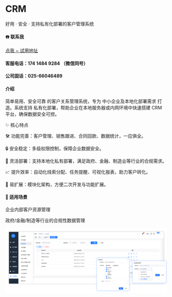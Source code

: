# CRM
好用 · 安全 · 支持私有化部署的客户管理系统

####  :phone: 联系我
[点我 ~ 试用地址](http://vip.xty123.xn)
####  客服电话：174 1484 9284 （微信同号）
####  公司固话：025-66046489

#### 介绍
简单易用、安全可靠 的客户关系管理系统，专为 中小企业及本地化部署需求 打造。系统支持 私有化部署，帮助企业在本地服务器或内网环境中快速搭建 CRM 平台，确保数据安全可控。

✨ 核心特点

🛠 功能完善：客户管理、销售跟进、合同回款、数据统计，一应俱全。

🔒 安全稳定：多级权限控制，保障企业数据安全。

🏢 灵活部署：支持本地化私有部署，满足政府、金融、制造业等行业的合规需求。

📈 提升效率：自动化线索分配、任务提醒、可视化报表，助力客户转化。

🎯 易扩展：模块化架构，方便二次开发与功能扩展。


#### 🚀 适用场景

企业内部客户资源管理

政府/金融/制造等行业的合规性数据管理

[![img](https://github.com/qiaozan/xiaotaiyang-CRM/blob/main/PC-auth.png)](./pc-index.png)




